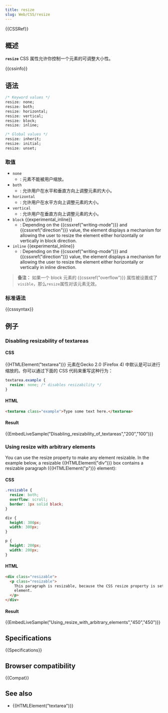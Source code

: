 ```yaml
---
title: resize
slug: Web/CSS/resize
---
```


{{CSSRef}}

## 概述

**`resize`** CSS 属性允许你控制一个元素的可调整大小性。

{{cssinfo}}

## 语法

```css
/* Keyword values */
resize: none;
resize: both;
resize: horizontal;
resize: vertical;
resize: block;
resize: inline;

/* Global values */
resize: inherit;
resize: initial;
resize: unset;
```

### 取值

- `none`
  - : 元素不能被用户缩放。
- `both`
  - : 允许用户在水平和垂直方向上调整元素的大小。
- `horizontal`
  - : 允许用户在水平方向上调整元素的大小。
- `vertical`
  - : 允许用户在垂直方向上调整元素的大小。
- `block` {{experimental_inline}}
  - : Depending on the {{cssxref("writing-mode")}} and {{cssxref("direction")}} value, the element displays a mechanism for allowing the user to resize the element either horizontally or vertically in block direction.
- `inline` {{experimental_inline}}
  - : Depending on the {{cssxref("writing-mode")}} and {{cssxref("direction")}} value, the element displays a mechanism for allowing the user to resize the element either horizontally or vertically in inline direction.

> **备注：** 如果一个 block 元素的 {{cssxref("overflow")}} 属性被设置成了`visible`，那么`resize`属性对该元素无效。

### 标准语法

{{csssyntax}}

## 例子

### Disabling resizability of textareas

#### CSS

{{HTMLElement("textarea")}} 元素在Gecko 2.0 (Firefox 4) 中默认是可以进行缩放的。你可以通过下面的 CSS 代码来重写这种行为：

```css
textarea.example {
  resize: none; /* disables resizability */
}
```

#### HTML

```html
<textarea class="example">Type some text here.</textarea>
```

#### Result

{{EmbedLiveSample("Disabling_resizability_of_textareas","200","100")}}

### Using resize with arbitrary elements

You can use the resize property to make any element resizable. In the example below, a resizable {{HTMLElement("div")}} box contains a resizable paragraph ({{HTMLElement("p")}} element):

#### CSS

```css
.resizable {
  resize: both;
  overflow: scroll;
  border: 1px solid black;
}

div {
  height: 300px;
  width: 300px;
}

p {
  height: 200px;
  width: 200px;
}
```

#### HTML

```html
<div class="resizable">
  <p class="resizable">
    This paragraph is resizable, because the CSS resize property is set to 'both' on this
    element.
  </p>
</div>
```

#### Result

{{EmbedLiveSample("Using_resize_with_arbitrary_elements","450","450")}}

## Specifications

{{Specifications}}

## Browser compatibility

{{Compat}}

## See also

- {{HTMLElement("textarea")}}
